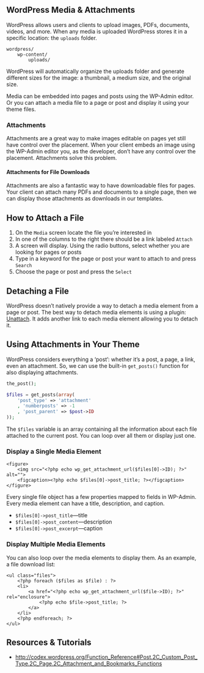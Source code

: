 ## WordPress Media & Attachments

WordPress allows users and clients to upload images, PDFs, documents, videos, and more. When any media is uploaded WordPress stores it in a specific location: the `uploads` folder.

	wordpress/
		wp-content/
			uploads/

WordPress will automatically organize the uploads folder and generate different sizes for the image: a thumbnail, a medium size, and the original size.

Media can be embedded into pages and posts using the WP-Admin editor. Or you can attach a media file to a page or post and display it using your theme files.

### Attachments

Attachments are a great way to make images editable on pages yet still have control over the placement. When your client embeds an image using the WP-Admin editor you, as the developer, don’t have any control over the placement. Attachments solve this problem.

#### Attachments for File Downloads

Attachments are also a fantastic way to have downloadable files for pages. Your client can attach many PDFs and documents to a single page, then we can display those attachments as downloads in our templates.

## How to Attach a File

1. On the `Media` screen locate the file you’re interested in
2. In one of the columns to the right there should be a link labeled `Attach`
3. A screen will display. Using the radio buttons, select whether you are looking for pages or posts
4. Type in a keyword for the page or post your want to attach to and press `Search`
5. Choose the page or post and press the `Select`

## Detaching a File

WordPress doesn’t natively provide a way to detach a media element from a page or post. The best way to detach media elements is using a plugin: [Unattach](http://wordpress.org/extend/plugins/unattach/). It adds another link to each media element allowing you to detach it.

## Using Attachments in Your Theme

WordPress considers everything a ‘post’: whether it’s a post, a page, a link, even an attachment. So, we can use the built-in `get_posts()` function for also displaying attachments.

```php
the_post();

$files = get_posts(array(
	'post_type' => 'attachment'
	, 'numberposts' => -1
	, 'post_parent' => $post->ID
));
```

The `$files` variable is an array containing all the information about each file attached to the current post. You can loop over all them or display just one.

### Display a Single Media Element

```html+php
<figure>
	<img src="<?php echo wp_get_attachment_url($files[0]->ID); ?>" alt="">
	<figcaption><?php echo $files[0]->post_title; ?></figcaption>
</figure>
```

Every single file object has a few properties mapped to fields in WP-Admin. Every media element can have a title, description, and caption.

- `$files[0]->post_title`—title
- `$files[0]->post_content`—description
- `$files[0]->post_excerpt`—caption

### Display Multiple Media Elements

You can also loop over the media elements to display them. As an example, a file download list:

```html+php
<ul class="files">
	<?php foreach ($files as $file) : ?>
	<li>
		<a href="<?php echo wp_get_attachment_url($file->ID); ?>" rel="enclosure">
			<?php echo $file->post_title; ?>
		</a>
	</li>
	<?php endforeach; ?>
</ul>
```

## Resources & Tutorials

- <http://codex.wordpress.org/Function_Reference#Post.2C_Custom_Post_Type.2C_Page.2C_Attachment_and_Bookmarks_Functions>

